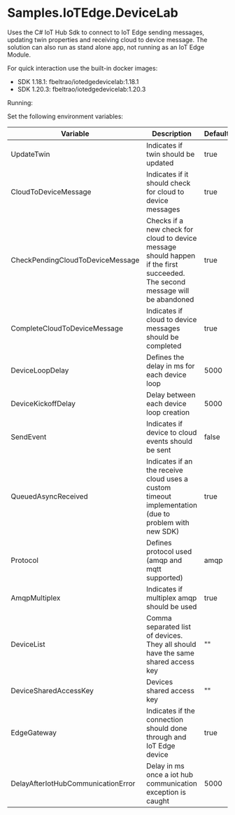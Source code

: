 # Samples.IoTEdge.DeviceLab

Uses the C# IoT Hub Sdk to connect to IoT Edge sending messages, updating twin properties and receiving cloud to device message. The solution can also run as stand alone app, not running as an IoT Edge Module.

For quick interaction use the built-in docker images:
- SDK 1.18.1: fbeltrao/iotedgedevicelab:1.18.1
- SDK 1.20.3: fbeltrao/iotedgedevicelab:1.20.3

Running:

Set the following environment variables:

|Variable|Description|Default|
|-|-|-|
|UpdateTwin|Indicates if twin should be updated|true|
|CloudToDeviceMessage|Indicates if it should check for cloud to device messages|true
|CheckPendingCloudToDeviceMessage|Checks if a new check for cloud to device message should happen if the first succeeded. The second message will be abandoned|true
|CompleteCloudToDeviceMessage|Indicates if cloud to device messages should be completed|true
|DeviceLoopDelay|Defines the delay in ms for each device loop|5000
|DeviceKickoffDelay|Delay between each device loop creation|5000
|SendEvent|Indicates if device to cloud events should be sent|false
|QueuedAsyncReceived|Indicates if an the receive cloud uses a custom timeout implementation (due to problem with new SDK)|true
|Protocol|Defines protocol used (amqp and mqtt supported)|amqp
|AmqpMultiplex|Indicates if multiplex amqp should be used|true
|DeviceList|Comma separated list of devices. They all should have the same shared access key|""
|DeviceSharedAccessKey|Devices shared access key|""
|EdgeGateway|Indicates if the connection should done through and IoT Edge device|true
|DelayAfterIotHubCommunicationError|Delay in ms once a iot hub communication exception is caught|5000